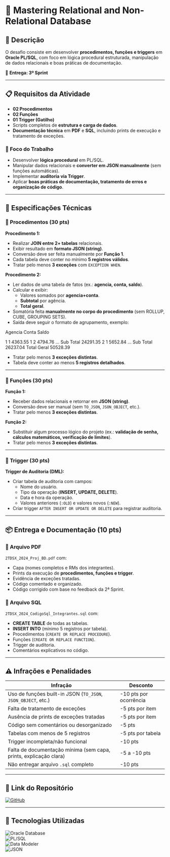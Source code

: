 # 💾 **Mastering Relational and Non-Relational Database**

## 🔶 **Descrição**
O desafio consiste em desenvolver **procedimentos, funções e triggers** em **Oracle PL/SQL**, com foco em lógica procedural estruturada, manipulação de dados relacionais e boas práticas de documentação.  

📌 **Entrega: 3º Sprint**

---

## 📋 **Requisitos da Atividade**
- **02 Procedimentos**  
- **02 Funções**  
- **01 Trigger (Gatilho)**  
- Scripts completos de **estrutura e carga de dados**.  
- **Documentação técnica** em **PDF** e **SQL**, incluindo prints de execução e tratamento de exceções.  

### 🔹 Foco do Trabalho
- Desenvolver **lógica procedural** em PL/SQL.  
- Manipular dados relacionais e **converter em JSON manualmente** (sem funções automáticas).  
- Implementar **auditoria via Trigger**.  
- Aplicar **boas práticas de documentação, tratamento de erros e organização de código**.  

---

## 📑 **Especificações Técnicas**
### 🔹 Procedimentos (30 pts)
**Procedimento 1:**  
- Realizar **JOIN entre 2+ tabelas** relacionais.  
- Exibir resultado em **formato JSON (string)**.  
- Conversão deve ser feita manualmente por **Função 1**.  
- Cada tabela deve conter no mínimo **5 registros válidos**.  
- Tratar pelo menos **3 exceções** com `EXCEPTION WHEN`.  

**Procedimento 2:**  
- Ler dados de uma tabela de fatos (ex.: **agencia, conta, saldo**).  
- Calcular e exibir:  
  - Valores somados por **agencia+conta**.  
  - **Subtotal** por agência.  
  - **Total geral**.  
- Somatória feita **manualmente no corpo do procedimento** (sem ROLLUP, CUBE, GROUPING SETS).  
- Saída deve seguir o formato de agrupamento, exemplo:  



Agencia Conta Saldo

1 1 4363.55
1 2 4794.76
...
Sub Total 24291.35
2 1 5652.84
...
Sub Total 26237.04
Total Geral 50528.39

- Tratar pelo menos **3 exceções distintas**.  
- Tabela deve conter ao menos **5 registros detalhados**.  

---

### 🔹 Funções (30 pts)
**Função 1:**  
- Receber dados relacionais e retornar em **JSON (string)**.  
- Conversão deve ser manual (sem `TO_JSON`, `JSON_OBJECT`, etc.).  
- Tratar pelo menos **3 exceções distintas**.  

**Função 2:**  
- Substituir algum processo lógico do projeto (ex.: **validação de senha, cálculos matemáticos, verificação de limites**).  
- Tratar pelo menos **3 exceções distintas**.  

---

### 🔹 Trigger (30 pts)
**Trigger de Auditoria (DML):**  
- Criar tabela de auditoria com campos:  
  - Nome do usuário.  
  - Tipo da operação (**INSERT, UPDATE, DELETE**).  
  - Data e hora da operação.  
  - Valores anteriores (`:OLD`) e valores novos (`:NEW`).  
- Criar trigger `AFTER INSERT OR UPDATE OR DELETE` para registrar auditoria.  

---

## 📦 **Entrega e Documentação (10 pts)**
### 🔹 Arquivo PDF
`2TDSX_2024_Proj_BD.pdf` com:  
- Capa (nomes completos e RMs dos integrantes).  
- Prints da execução de **procedimentos, funções e trigger**.  
- Evidência de exceções tratadas.  
- Código comentado e organizado.  
- Código corrigido com base no feedback da 2ª Sprint.  

### 🔹 Arquivo SQL
`2TDSX_2024_CodigoSql_Integrantes.sql` com:  
- **CREATE TABLE** de todas as tabelas.  
- **INSERT INTO** (mínimo 5 registros por tabela).  
- Procedimentos (`CREATE OR REPLACE PROCEDURE`).  
- Funções (`CREATE OR REPLACE FUNCTION`).  
- Trigger de auditoria.  
- Comentários explicativos no código.  

---

## ⚠️ **Infrações e Penalidades**
| Infração | Desconto |
|----------|----------|
| Uso de funções built-in JSON (`TO_JSON`, `JSON_OBJECT`, etc.) | -10 pts por ocorrência |
| Falta de tratamento de exceções | -5 pts por item |
| Ausência de prints de exceções tratadas | -5 pts por item |
| Código sem comentários ou desorganizado | -5 pts |
| Tabelas com menos de 5 registros | -5 pts por tabela |
| Trigger incompleta/não funcional | -10 pts |
| Falta de documentação mínima (sem capa, prints, explicação clara) | -5 a -10 pts |
| Não entregar arquivo `.sql` completo | -10 pts |

---

## 📂 **Link do Repositório**
[![GitHub](https://img.shields.io/badge/GitHub-Repositório-blue?style=flat-square&logo=github)](https://github.com/carmipa/challenge_2025_2_semestre_mottu_parte_1/tree/main/Mastering_Relational_and_Non_Relational_Database)

---

## 🎨 **Tecnologias Utilizadas**
![Oracle Database](https://img.shields.io/badge/Oracle-Database-red?style=flat-square&logo=oracle)  
![PL/SQL](https://img.shields.io/badge/PL%2FSQL-F80000?style=flat-square&logo=oracle)  
![Data Modeler](https://img.shields.io/badge/Oracle-Data%20Modeler-006600?style=flat-square&logo=oracle)  
![JSON](https://img.shields.io/badge/JSON-000000?style=flat-square&logo=json)  
